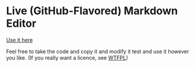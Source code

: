 # Live (GitHub-Flavored) Markdown Editor

[Use it here](//jbt.github.io/markdown-editor)

Feel free to take the code and copy it and modify it test and use it however you like. (If you really want a licence, see [WTFPL](http://www.wtfpl.net/txt/copying/))
